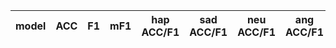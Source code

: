 |model|ACC|F1|mF1|hap ACC/F1|sad ACC/F1|neu ACC/F1|ang ACC/F1|exc ACC/F1|fru ACC/F1|
|----|----|----|----|----|----|----|----|----|----|

